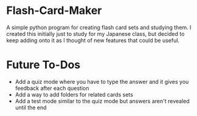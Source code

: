 # Flash-Card-Maker
A simple python program for creating flash card sets and studying them. I created this initially just to study for my Japanese class, but decided to keep adding onto it as I thought of new features that could be useful.

# Future To-Dos
- Add a quiz mode where you have to type the answer and it gives you feedback after each question
- Add a way to add folders for related cards sets
- Add a test mode similar to the quiz mode but answers aren't revealed until the end
